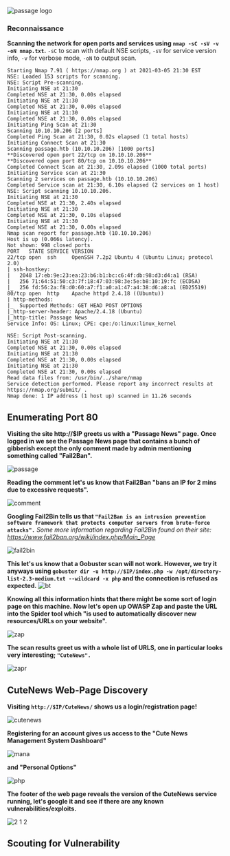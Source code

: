 ![passage logo](https://user-images.githubusercontent.com/55566953/110192011-a3996580-7df9-11eb-8032-ddf84d0dcb95.png)

### Reconnaissance

 **Scanning the network for open ports and services using `nmap -sC -sV -v -oN nmap.txt`.**
 `-sC` to scan with default NSE scripts,
 `-sV` for service version info,
 `-v` for verbose mode,
 `-oN` to output scan. 
`````
Starting Nmap 7.91 ( https://nmap.org ) at 2021-03-05 21:30 EST
NSE: Loaded 153 scripts for scanning.
NSE: Script Pre-scanning.
Initiating NSE at 21:30
Completed NSE at 21:30, 0.00s elapsed
Initiating NSE at 21:30
Completed NSE at 21:30, 0.00s elapsed
Initiating NSE at 21:30
Completed NSE at 21:30, 0.00s elapsed
Initiating Ping Scan at 21:30
Scanning 10.10.10.206 [2 ports]
Completed Ping Scan at 21:30, 0.02s elapsed (1 total hosts)
Initiating Connect Scan at 21:30
Scanning passage.htb (10.10.10.206) [1000 ports]
**Discovered open port 22/tcp on 10.10.10.206**
**Discovered open port 80/tcp on 10.10.10.206**
Completed Connect Scan at 21:30, 2.09s elapsed (1000 total ports)
Initiating Service scan at 21:30
Scanning 2 services on passage.htb (10.10.10.206)
Completed Service scan at 21:30, 6.10s elapsed (2 services on 1 host)
NSE: Script scanning 10.10.10.206.
Initiating NSE at 21:30
Completed NSE at 21:30, 2.40s elapsed
Initiating NSE at 21:30
Completed NSE at 21:30, 0.10s elapsed
Initiating NSE at 21:30
Completed NSE at 21:30, 0.00s elapsed
Nmap scan report for passage.htb (10.10.10.206)
Host is up (0.066s latency).
Not shown: 998 closed ports
PORT   STATE SERVICE VERSION
22/tcp open  ssh     OpenSSH 7.2p2 Ubuntu 4 (Ubuntu Linux; protocol 2.0)
| ssh-hostkey: 
|   2048 17:eb:9e:23:ea:23:b6:b1:bc:c6:4f:db:98:d3:d4:a1 (RSA)
|   256 71:64:51:50:c3:7f:18:47:03:98:3e:5e:b8:10:19:fc (ECDSA)
|_  256 fd:56:2a:f8:d0:60:a7:f1:a0:a1:47:a4:38:d6:a8:a1 (ED25519)
80/tcp open  http    Apache httpd 2.4.18 ((Ubuntu))
| http-methods: 
|_  Supported Methods: GET HEAD POST OPTIONS
|_http-server-header: Apache/2.4.18 (Ubuntu)
|_http-title: Passage News
Service Info: OS: Linux; CPE: cpe:/o:linux:linux_kernel

NSE: Script Post-scanning.
Initiating NSE at 21:30
Completed NSE at 21:30, 0.00s elapsed
Initiating NSE at 21:30
Completed NSE at 21:30, 0.00s elapsed
Initiating NSE at 21:30
Completed NSE at 21:30, 0.00s elapsed
Read data files from: /usr/bin/../share/nmap
Service detection performed. Please report any incorrect results at https://nmap.org/submit/ .
Nmap done: 1 IP address (1 host up) scanned in 11.26 seconds

`````

## Enumerating Port 80

**Visiting the site http://$IP greets us with a "Passage News" page.**
**Once logged in we see the Passage News page that contains a bunch of gibberish except the only comment made by admin mentioning something called "Fail2Ban".**

![passage](https://user-images.githubusercontent.com/55566953/110192348-76e64d80-7dfb-11eb-9759-2bf66c9d14ec.PNG)

**Reading the comment let's us know that Fail2Ban "bans an IP for 2 mins due to excessive requests".**

![comment](https://user-images.githubusercontent.com/55566953/110192399-e3614c80-7dfb-11eb-9046-d3d893de7d9e.PNG)

**Googling Fail2Bin tells us that `"Fail2Ban is an intrusion prevention software framework that protects computer servers from brute-force attacks".`**
*Some more information regarding Fail2Bin found on their site: https://www.fail2ban.org/wiki/index.php/Main_Page*

![fail2bin](https://user-images.githubusercontent.com/55566953/110192591-08a28a80-7dfd-11eb-9f94-57e096e5d3a4.PNG)

**This let's us know that a Gobuster scan will not work. However, we try it anyways using `gobuster dir -u http://$IP/index.php -w /opt/directory-list-2.3-medium.txt --wildcard -x php` and the connection is refused as expected.**
![bt](https://user-images.githubusercontent.com/55566953/110192984-63d57c80-7dff-11eb-9ae7-eca118bfe480.PNG)

**Knowing all this information hints that there might be some sort of login page on this machine.**
**Now let's open up OWASP Zap and paste the URL into the Spider tool which "is used to automatically discover new resources/URLs on your website".**

![zap](https://user-images.githubusercontent.com/55566953/110192781-40f69880-7dfe-11eb-9c01-f7ee36aab465.PNG)

**The scan results greet us with a whole list of URLS, one in particular looks very interesting; `"CuteNews".`**

![zapr](https://user-images.githubusercontent.com/55566953/110192852-aba7d400-7dfe-11eb-86a9-29266d3fa9ae.PNG)

## CuteNews Web-Page Discovery

**Visiting `http://$IP/CuteNews/` shows us a login/registration page!**

![cutenews](https://user-images.githubusercontent.com/55566953/110193160-45bc4c00-7e00-11eb-963d-a5261cee3b47.PNG)

**Registering for an account gives us access to the "Cute News Management System Dashboard"**

![mana](https://user-images.githubusercontent.com/55566953/110193223-d98e1800-7e00-11eb-8880-e42e4ff78172.PNG)

**and "Personal Options"**

![php](https://user-images.githubusercontent.com/55566953/110193750-db0d0f80-7e03-11eb-9622-d021e12207d8.PNG)


**The footer of the web page reveals the version of the CuteNews service running, let's google it and see if there are any known vulnerabilities/exploits.**

![2 1 2](https://user-images.githubusercontent.com/55566953/110193411-b3b54300-7e01-11eb-9650-1ccf20158af0.PNG)

## Scouting for Vulnerability 



















































